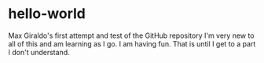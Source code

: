 # hello-world
Max Giraldo's first attempt and test of the GitHub repository
I'm very new to all of this and am learning as I go. I am having fun.
That is until I get to a part I don't understand.
